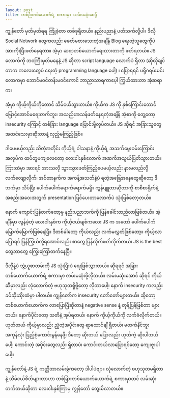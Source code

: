 ```yaml
---
layout: post
title: တစ်ဉီးတစ်ယောက်ရဲ့ စကားမှာ လမ်းမဆုံးစေဖို့
---
```

ကျွန်တော် မှတ်မှတ်ရရ ကြုံခဲ့တာ တစ်ခုရှိတယ်။ နည်းပညာနဲ့ ပတ်သက်လို့ပါ။ ဒီလို Social Network တွေကလည်း ခေတ်မစားသေးတဲ့အချိန် Blog ရေးတဲ့သူတွေကိုပဲ အားကိုးပြီးဖတ်နေရတာ။ အဲ့မှာ ဆရာတစ်ယောက်ရေးထားတာကို ဖတ်ရတယ်။ JS လောက်ကို ဘဝကြီးမှတ်မနေနဲ့ JS ဆိုတာ script language လောက်ပဲ ရှိတာ (ဆိုလိုချင်တာက ကလေးတွေပဲ ရေးတဲ့ programming language ပေါ့) ၊ ပြောရရင် ပရိုဂရမ်းမင်းလောကမှာ ဘောင်မဝင်တန်းမဝင်ကောင် ဘာညာသာရကာပေ့ါ ကြွယ်ထားတာ အဲ့ဆရာက။ 

အဲ့မှာ ကိုယ့်ကိုယ်ကိုတောင် သိမ်ငယ်သွားတယ်။ ကိုယ်က JS ကို နှစ်ကြောင်းတောင် ဖြောင့်အောင်မရေးတက်ဘူး၊ အသည်းအသန်ဖတ်နေရတဲ့အချိန် အဲ့စာကို တွေ့‌တော့ insecurity  ကြောင့် တစ်ခြား language ပြောင်းဖို့လုပ်တယ်။ JS ဆိုရင် အခြားသူတွေ အထင်သေးမှာဆိုးတာနဲ့ လှည့်မကြည့်ဖြစ်။

ဒါပေမယ့်လည်း သိတဲ့အတိုင်း ကိုယ့်ရဲ့ ဝါသနာနဲ့ ကိုယ့်ရဲ့ အသက်မွေးဝမ်းကြောင်းအလုပ်က ထပ်တူမကျလေတော့ လေးငါးနှစ်လောက် အဆက်အသွယ်ပြတ်သွားတယ်။ ကြားထဲမှာ အားရင် အားသလို သွားသွားဖတ်ကြည့်ပေမယ့်လည်း နားမလည်လို့ လက်လျော့လိုက်၊ အင်တာနက်က အကန့်အသတ်နဲ့ပဲ ရတဲ့အခြေအနေတွေဆိုတော့ ဒီဘက်မှာ သိပ်ပြီး ပေါက်ပေါက်ရောက်ရောက်မရှိ။ ကွန်ပျူတာဆိုတာကို စာစီစာရိုက်နဲ့ အစည်းအဝေးအတွက် presentation ပြင်ပေးတာလောက်ပဲ သုံးဖြစ်တော့တယ်။

နောက် ကျောင်းပြန်တက်တော့မှ နည်းပညာဘက်ကို ပြန်ခေါင်းတည်လာဖြစ်တယ်။ အဲ့ချိန်မှာ လွန်ခဲ့တဲ့ လေးငါးနှစ်က ကိုယ့်ငယ်ချစ်ကလေး JS က အတော် ပေါက်ပေါက်မြောက်မြောက်ဖြစ်နေပြီ။ ဒီတစ်ခါတော့ ကိုယ်လည်း လက်မလွှတ်ဖြစ်တော့။ ကိုယ့်လာပြောရင် ပြန်ကြွယ်လို့ရအောင်လည်း စာတွေ ပြန်လိုက်ဖတ်လိုက်တယ်၊ JS is the best တွေဘာတွေ ကြွေးကြော်တက်နေပြီ။ 

ဒီလိုနဲ့ပဲ ဘွဲ့ယူစာတမ်းကို JS သုံးပြီးပဲ ရေးဖြစ်သွားတယ်။ ဆိုရရင် အခြားတစ်ယောက်ယောက်ရဲ့ စကားမှာ လမ်းမဆုံးဖို့လိုတယ်။ လမ်းမဆုံးအောင် ဆိုရင် ကိုယ်ဆီမှာလည်း လုံလောက်တဲ့ ဗဟုသုတရှိဖို့တော့ လိုတာပေါ့၊ နောက် insecurity  ကလည်း ခပ်ဆိုးဆိုးထဲမှာ ပါတယ်။ ကျွန်တော်က insecurity  တော်တော်များတယ်။ ဆိုတော့ တစ်ယောက်ယောက်က လာပြောပြီဆိုတာနဲ့ negative sense နဲ့ တုန့်ပြန်ဖြစ်တာ များတယ်။ နောက်ပိုင်းတော့ သတိနဲ့ အုပ်ရတယ်၊ နောက် ကိုယ့်ကိုယ်ကို လက်ခံလိုက်တယ်။ ဟုတ်တယ် ကိုယ့်မှာလည်း ညံ့တဲ့အပိုင်းတွေ ရာထောင်ချီ ရှိတယ်၊ မတက်နိင်ဘူး အကုန်လုံး ပြည့်စုံကောင်းမွန်နေဖို့၊ ဒီတော့ ဆိုးတယ် ပြောလည်း ဟုတ်ကဲ့ ဆိုးပါတယ်ပေါ့၊ ကောင်းတဲ့ အပိုင်းတွေလည်း ရှိတာပဲ၊ ကောင်းတယ်လာပြောရင်တော့ ‌ကျေးဇူးပါပေါ့။ 

ကျွန်တော်နဲ့ JS ရဲ့ ကတ္တီဘာလမ်းခွဲကတော့ ဒါပါပဲဗျာ။ လုံလောက်တဲ့ ဗဟုသုတမရှိတာ နဲ့ သိမ်ငယ်စိတ်များတာဟာ တစ်ခြားတစ်ယောက်ယောက်ရဲ့ စကားမှာတင် လမ်းဆုံးတက်တယ်ဆိုတာ လေးငါးနှစ်ကြာမှ ကျွန်တော် တွေးမိလာတယ်။

